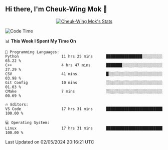 ## Hi there, I'm Cheuk-Wing Mok 👋

<!--
**mozro0327/mozro0327** is a ✨ _special_ ✨ repository because its `README.md` (this file) appears on your GitHub profile.

Here are some ideas to get you started:

- 🔭 I’m currently working on ...
- 🌱 I’m currently learning ...
- 👯 I’m looking to collaborate on ...
- 🤔 I’m looking for help with ...
- 💬 Ask me about ...
- 📫 How to reach me: ...
- 😄 Pronouns: ...
- ⚡ Fun fact: ...
-->

<p align="center">
  <a href="https://github.com/mozro0327" class="rich-diff-level-one">
    <img src="https://github-readme-stats.vercel.app/api?username=mozro0327&title_color=333&text_color=777" alt="Cheuk-Wing Mok's Stats" >
    <!-- &hide=issues
    <img src="https://github-readme-stats.vercel.app/api?username=mozro0327&hide=issues&title_color=333&text_color=777" alt="Cheuk-Wing Mok's Stats" >
    -->
  </a>
</p>

<!--START_SECTION:waka-->
![Code Time](http://img.shields.io/badge/Code%20Time-2%2C556%20hrs%2032%20mins-blue)

📊 **This Week I Spent My Time On** 

```text
💬 Programming Languages: 
Python                   11 hrs 25 mins      ████████████████░░░░░░░░░   65.22 % 
C++                      4 hrs 47 mins       ███████░░░░░░░░░░░░░░░░░░   27.29 % 
CSV                      41 mins             █░░░░░░░░░░░░░░░░░░░░░░░░   03.98 % 
Git Config               10 mins             ░░░░░░░░░░░░░░░░░░░░░░░░░   01.03 % 
CMake                    7 mins              ░░░░░░░░░░░░░░░░░░░░░░░░░   00.69 % 

🔥 Editors: 
VS Code                  17 hrs 31 mins      █████████████████████████   100.00 % 

💻 Operating System: 
Linux                    17 hrs 31 mins      █████████████████████████   100.00 % 
```


 Last Updated on 02/05/2024 20:16:21 UTC
<!--END_SECTION:waka-->
